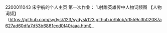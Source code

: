 2200011043 宋宇航的个人主页
第一次作业：
1.射雕英雄传中人物词频图
【人物词频】（https://github.com/sydysk123/sydysk123.github.io/blob/c1559c3b02087a627ad60dfa7d53b6861ecd0f40/aaa.html）
